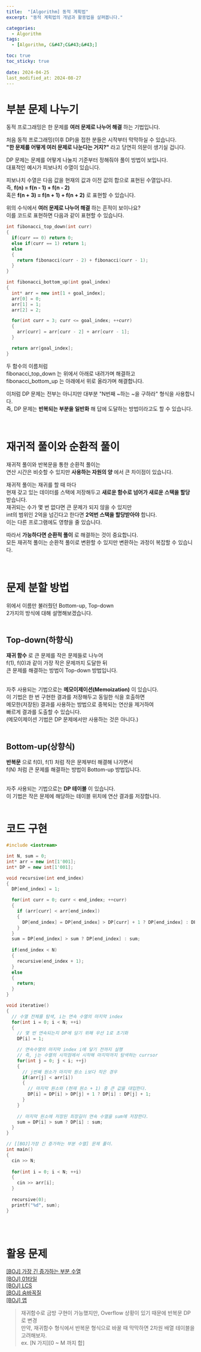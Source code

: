 ```yaml
---
title:  "[Algorithm] 동적 계획법"
excerpt: "동적 계획법의 개념과 활용법을 살펴봅니다."

categories:
  - Algorithm
tags:
  - [Algorithm, C&#47;C&#43;&#43;]

toc: true
toc_sticky: true
 
date: 2024-04-25
last_modified_at: 2024-08-27
---
```


# 부분 문제 나누기

동적 프로그래밍은 한 문제를 __여러 문제로 나누어 해결__ 하는 기법입니다.  
  
처음 동적 프로그래밍(이후 DP)을 접한 분들은 시작부터 막막하실 수 있습니다.  
__"한 문제를 어떻게 여러 문제로 나눈다는 거지?"__ 라고 당연히 의문이 생기실 겁니다.  
  
DP 문제는 문제를 어떻게 나눌지 기준부터 정해줘야 풀이 방법이 보입니다.  
대표적인 예시가 피보나치 수열이 있습니다.  
  
피보나치 수열은 다음 값을 현재의 값과 이전 값의 합으로 표현된 수열입니다.  
즉, __f(n) = f(n - 1) + f(n - 2)__  
혹은 __f(n + 3) = f(n + 1) + f(n + 2)__ 로 표현할 수 있습니다.  
  
위의 수식에서 __여러 문제로 나누어 해결__ 하는 흔적이 보이나요?  
이를 코드로 표현하면 다음과 같이 표현할 수 있습니다.  

```c++
int fibonacci_top_down(int curr)
{
  if(curr == 0) return 0;
  else if(curr == 1) return 1;
  else 
  {
    return fibonacci(curr - 2) + fibonacci(curr - 1);
  }
}

int fibonacci_bottom_up(int goal_index)
{
  int* arr = new int[1 + goal_index];
  arr[0] = 0;
  arr[1] = 1;
  arr[2] = 2;

  for(int curr = 3; curr <= goal_index; ++curr)
  {
    arr[curr] = arr[curr - 2] + arr[curr - 1];
  }

  return arr[goal_index];
}
```

두 함수의 이름처럼  
fibonacci_top_down 는 위에서 아래로 내려가며 해결하고  
fibonacci_bottom_up 는 아래에서 위로 올라가며 해결합니다.  
  
이처럼 DP 문제는 전부는 아니지만 대부분 "N번째 ~하는 ~을 구하라" 형식을 사용합니다.  
즉, DP 문제는 __반복되는 부분을 일반화__ 해 답에 도달하는 방법이라고도 할 수 있습니다.

<br/>

# 재귀적 풀이와 순환적 풀이

재귀적 풀이와 반복문을 통한 순환적 풀이는  
연산 시간은 비슷할 수 있지만 __사용하는 자원의 양__ 에서 큰 차이점이 있습니다.  
  
재귀적 풀이는 재귀를 할 때 마다  
현재 갖고 있는 데이터를 스택에 저장해두고 __새로운 함수로 넘어가 새로운 스택을 할당__ 받습니다.  
재귀되는 수가 몇 번 없다면 큰 문제가 되지 않을 수 있지만  
int의 범위인 2억을 넘긴다고 한다면 __2억번 스택을 할당받아야__ 합니다.  
이는 다른 프로그램에도 영향을 줄 있습니다.  
  
따라서 __가능하다면 순환적 풀이__ 로 해결하는 것이 중요합니다.  
모든 재귀적 풀이는 순환적 풀이로 변환할 수 있지만 변환하는 과정이 복잡할 수 있습니다.

<br/>

# 문제 분할 방법

위에서 이름만 불러줬던 Bottom-up, Top-down   
2가지의 방식에 대해 설명해보겠습니다.  
<br/>

## Top-down(하향식) 

**재귀 함수** 로 큰 문제를 작은 문제들로 나누어  
f(1), f(0)과 같이 가장 작은 문제까지 도달한 뒤  
큰 문제를 해결하는 방법이 Top-down 방법입니다.  
<br/>

자주 사용되는 기법으로는 **메모이제이션(Memoization)** 이 있습니다.  
이 기법은 한 번 구현한 결과를 저장해두고 동일한 식을 호출하면  
메모한(저장된) 결과를 사용하는 방법으로 중복되는 연산을 제거하여  
빠르게 결과를 도출할 수 있습니다.  
(메모이제이션 기법은 DP 문제에서만 사용하는 것은 아니다.)  
<br/>

## Bottom-up(상향식) 

**반복문** 으로 f(0), f(1) 처럼 작은 문제부터 해결해 나가면서  
f(N) 처럼 큰 문제를 해결하는 방법이 Bottom-up 방법입니다.  
<br/>

자주 사용되는 기법으로는 **DP 테이블** 이 있습니다.  
이 기법은 작은 문제에 해당하는 테이블 위치에 연산 결과를 저장합니다.  
<br/>

# 코드 구현
```c++
#include <iostream>

int N, sum = 0;
int* arr = new int[1'001];
int* DP = new int[1'001];

void recursive(int end_index)
{
  DP[end_index] = 1;

  for(int curr = 0; curr < end_index; ++curr)
  {
    if (arr[curr] < arr[end_index])
    {
      DP[end_index] = DP[end_index] > DP[curr] + 1 ? DP[end_index] : DP[curr] + 1;
    }
  }
  sum = DP[end_index] > sum ? DP[end_index] : sum;
  
  if(end_index < N)
  {
    recursive(end_index + 1);
  }
  else
  {
    return;
  }
}

void iterative()
{
  // 수열 전체를 탐색, i는 연속 수열의 마지막 index
  for(int i = 0; i < N; ++i) 
  {
    // 몇 번 연속되는지 DP에 담기 위해 우선 1로 초기화
    DP[i] = 1;

    // 연속수열의 마지막 index i에 닿기 전까지 실행
    // 즉, j는 수열의 시작점에서 시작해 마지막까지 탐색하는 currsor
    for(int j = 0; j < i; ++j) 
    {
      // j번째 원소가 마지막 원소 i보다 작은 경우
      if(arr[j] < arr[i]) 
      {
        // 마지막 원소와 (현재 원소 + 1) 중 큰 값을 대입한다.
        DP[i] = DP[i] > DP[j] + 1 ? DP[i] : DP[j] + 1;
      }
    }
    
    // 마지막 원소에 저장된 최장길이 연속 수열을 sum에 저장한다.
    sum = DP[i] > sum ? DP[i] : sum;
  }
}

// [[BOJ]가장 긴 증가하는 부분 수열] 문제 풀이.
int main() 
{
  cin >> N;
  
  for(int i = 0; i < N; ++i)
  {
    cin >> arr[i];
  }
  
  recursive(0);
  printf("%d", sum);
}   
   
```
<br/>

# 활용 문제
[[BOJ] 가장 긴 증가하는 부분 수열](https://www.acmicpc.net/problem/11053)  
[[BOJ] 01타일](https://www.acmicpc.net/problem/1904)  
[[BOJ] LCS](https://www.acmicpc.net/problem/9251)  
[[BOJ] 숨바꼭질](https://www.acmicpc.net/problem/1697)  
[[BOJ] 앱](https://www.acmicpc.net/problem/7579)  
> 재귀함수로 금방 구현이 가능했지만, Overflow 상황이 있기 때문에 반복문 DP로 변경  
> 만약, 재귀함수 형식에서 반복문 형식으로 바꿀 때 막막하면 2차원 배열 테이블을 고려해보자.  
> ex. [N 가지][0 ~ M 까지 합]  

<br/>
